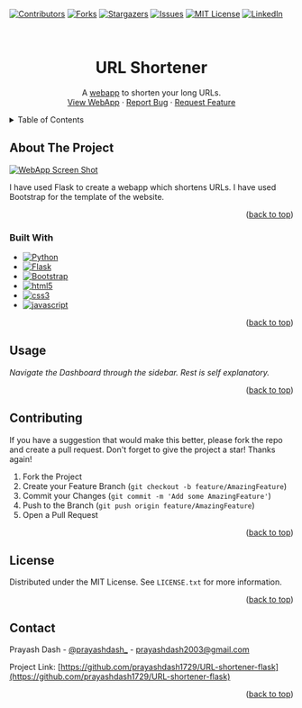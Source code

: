 <a name="readme-top"></a>

[![Contributors][contributors-shield]][contributors-url]
[![Forks][forks-shield]][forks-url]
[![Stargazers][stars-shield]][stars-url]
[![Issues][issues-shield]][issues-url]
[![MIT License][license-shield]][license-url]
[![LinkedIn][linkedin-shield]][linkedin-url]



<!-- PROJECT LOGO -->
<br />
<div align="center">
  <h1 align="center">URL Shortener</h1>

  <p align="center">
    A <a href="https://prayashdash1729-ipl-win-prediction-app-ozgwo3.streamlit.app/">webapp</a> to shorten your long URLs.
    <br />
    <a href="https://prayashdash1729-ipl-win-prediction-app-ozgwo3.streamlit.app/">View WebApp</a>
    ·
    <a href="https://github.com/prayashdash1729/URL-shortener-flask/issues">Report Bug</a>
    ·
    <a href="https://github.com/prayashdash1729/URL-shortener-flask/issues">Request Feature</a>
  </p>
</div>



<!-- TABLE OF CONTENTS -->
<details>
  <summary>Table of Contents</summary>
  <ol>
    <li>
      <a href="#about-the-project">About The Project</a>
      <ul>
        <li><a href="#built-with">Built With</a></li>
      </ul>
    </li>
    <li><a href="#usage">Usage</a></li>
    <li><a href="#license">License</a></li>
    <li><a href="#contact">Contact</a></li>
  </ol>
</details>



<!-- ABOUT THE PROJECT -->
## About The Project

[![WebApp Screen Shot][webapp-screenshot]]()

I have used Flask to create a webapp which shortens URLs. I have used Bootstrap for the template of the website.

<p align="right">(<a href="#readme-top">back to top</a>)</p>



### Built With

<!-- python flask bootstrap html css js-->

* [![Python][Python]][Python-url]
* [![Flask][Flask]][flask-url]
* [![Bootstrap][Bootstrap]][Bootstrap-url]
* [![html5][html5]][html5-url]
* [![css3][css3]][css3-url]
* [![javascript][javascript]][javascript-url]

<p align="right">(<a href="#readme-top">back to top</a>)</p>


<!-- USAGE EXAMPLES -->
## Usage

_Navigate the Dashboard through the sidebar. Rest is self explanatory._

<p align="right">(<a href="#readme-top">back to top</a>)</p>

<!-- CONTRIBUTING -->
## Contributing

If you have a suggestion that would make this better, please fork the repo and create a pull request. 
Don't forget to give the project a star! Thanks again!

1. Fork the Project
2. Create your Feature Branch (`git checkout -b feature/AmazingFeature`)
3. Commit your Changes (`git commit -m 'Add some AmazingFeature'`)
4. Push to the Branch (`git push origin feature/AmazingFeature`)
5. Open a Pull Request

<p align="right">(<a href="#readme-top">back to top</a>)</p>


<!-- LICENSE -->
## License

Distributed under the MIT License. See `LICENSE.txt` for more information.

<p align="right">(<a href="#readme-top">back to top</a>)</p>



<!-- CONTACT -->
## Contact

Prayash Dash - [@prayashdash_](https://www.instagram.com/prayashdash_/) - prayashdash2003@gmail.com

Project Link: [https://github.com/prayashdash1729/URL-shortener-flask](https://github.com/prayashdash1729/URL-shortener-flask)

<p align="right">(<a href="#readme-top">back to top</a>)</p>


<!-- MARKDOWN LINKS & IMAGES -->
<!-- https://www.markdownguide.org/basic-syntax/#reference-style-links -->
[contributors-shield]: https://img.shields.io/github/contributors/prayashdash1729/URL-shortener-flask.svg?style=for-the-badge
[contributors-url]: https://github.com/prayashdash1729/URL-shortener-flask/graphs/contributors
[forks-shield]: https://img.shields.io/github/forks/prayashdash1729/URL-shortener-flask.svg?style=for-the-badge
[forks-url]: https://github.com/prayashdash1729/URL-shortener-flask/network/members
[stars-shield]: https://img.shields.io/github/stars/URL-shortener-flask/URL-shortener-flask.svg?style=for-the-badge
[stars-url]: https://github.com/prayashdash1729/URL-shortener-flask/stargazers
[issues-shield]: https://img.shields.io/github/issues/prayashdash1729/URL-shortener-flask.svg?style=for-the-badge
[issues-url]: https://github.com/prayashdash1729/URL-shortener-flask/issues
[license-shield]: https://img.shields.io/github/license/prayashdash1729/URL-shortener-flask.svg?style=for-the-badge
[license-url]: https://github.com/prayashdash1729/URL-shortener-flask/blob/main/LICENSE
[linkedin-shield]: https://img.shields.io/badge/-LinkedIn-black.svg?style=for-the-badge&logo=linkedin&colorB=555
[linkedin-url]: https://linkedin.com/in/prayashdash
[webapp-screenshot]: static/images/homepage.png
[Python]: https://img.shields.io/badge/python-3670A0?style=for-the-badge&logo=python&logoColor=ffdd54
[Python-url]: https://www.python.org/
[Flask]: https://img.shields.io/badge/flask-%23121011.svg?style=for-the-badge&logo=flask&logoColor=white
[Flask-url]: https://flask.palletsprojects.com/en/2.0.x/
[Bootstrap]: https://img.shields.io/badge/bootstrap-%233B71CA.svg?style=for-the-badge&logo=bootstrap&logoColor=white
[Bootstrap-url]: https://getbootstrap.com/
[html5]: https://img.shields.io/badge/html5-%23e34c26.svg?style=for-the-badge&logo=html5&logoColor=white
[html5-url]: https://developer.mozilla.org/en-US/docs/Web/HTML
[css3]: https://img.shields.io/badge/css3-%23264de4.svg?style=for-the-badge&logo=css3&logoColor=white
[css3-url]: https://developer.mozilla.org/en-US/docs/Web/CSS
[javascript]: https://img.shields.io/badge/javascript-%23F0DB4F.svg?style=for-the-badge&logo=javascript&logoColor=white
[javascript-url]: https://developer.mozilla.org/en-US/docs/Web/JavaScript

